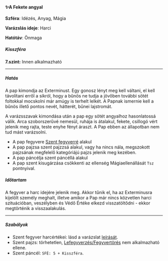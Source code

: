 #### ✨A Fekete angyal

**Szféra**: Idézés, Anyag, Mágia

**Varázslás ideje**: Harci

**Hatótáv**: Önmaga

##### Kisszféra

**7.szint:** Innen alkalmazható

---
##### Hatás

A pap kimondja az Exterminust. Egy gonosz lényt meg kell váltani, el kell távolítani erről a síkról, hogy a bűnös ne tudja a jövőben további sötét foltokkal mocskolni már amúgy is terhelt lelkét. A Papnak ismernie kell a bűnös illető pontos nevét, hátterét, bűnei lajstromát.

A varázsszavak kimondása után a pap egy sötét angyalhoz hasonlatossá válik. Arca szoborszerűvé nemesül, ruhája is átalakul, fekete, csillogó vért jelenik meg rajta, teste enyhe fényt áraszt. A Pap ebben az állapotban nem tud mást varázsolni.

- A pap fegyvere [Szent fegyverré](../szent_fegyver.md) alakul
- A pap pajzsa szent pajzzsá alakul, vagy ha nincs nála, megszokott pajzsának megfelelő kategóriájú pajzs jelenik meg kezében. 
- A pap páncélja szent páncéllá alakul
- A pap szent kisugárzása csökkenti az ellenség Mágiaellenállását `Tsz` pontnyival.

##### Időtartam

A fegyver a harc idejére jelenik meg. Akkor tűnik el, ha az Exterminusra kijelölt személy meghalt, illetve amikor a Pap már nincs közvetlen harci szituációban, veszélyben és Védő Értéke elkezd visszatöltődni - ekkor megtörténik a visszaalakulás.

---
##### Szabályok

- Szent fegyver harcértékei: lásd a varázslat [leírását](../szent_fegyver.md).
- Szent pajzs: törhetetlen, [Lefegyverzés/Fegyvertörés](../../065_03_altalanos_manoverek.md#lefegyverz%C3%A9s--fegyvert%C3%B6r%C3%A9s---egy-konkr%C3%A9t-harcmodorra) nem alkalmazható ellene.
- Szent páncél: `SFÉ: 5 + Kisszféra`.
